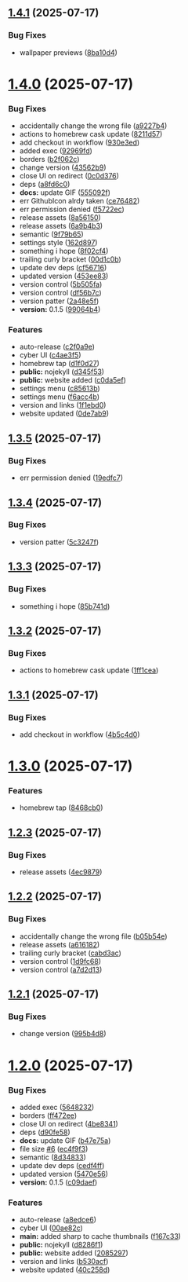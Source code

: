## [1.4.1](https://github.com/andrinoff/Floatplane/compare/v1.4.0...v1.4.1) (2025-07-17)


### Bug Fixes

* wallpaper previews ([8ba10d4](https://github.com/andrinoff/Floatplane/commit/8ba10d4433f7aee7d89eb63447f5da80bc50f7cf))

# [1.4.0](https://github.com/andrinoff/Floatplane/compare/v1.3.5...v1.4.0) (2025-07-17)


### Bug Fixes

* accidentally change the wrong file ([a9227b4](https://github.com/andrinoff/Floatplane/commit/a9227b42bfd2eb159922262c08b8065e2e40d264))
* actions to homebrew cask update ([8211d57](https://github.com/andrinoff/Floatplane/commit/8211d575002f2b923028cc4a98049d44ff777e70))
* add checkout in workflow ([930e3ed](https://github.com/andrinoff/Floatplane/commit/930e3edc779394782a8568a8ba162a8f3531bd72))
* added exec ([92969fd](https://github.com/andrinoff/Floatplane/commit/92969fddac3c40df64d59ce50c7bfedfb30798a7))
* borders ([b2f062c](https://github.com/andrinoff/Floatplane/commit/b2f062c26c16f843520990d1f75fe9be55f33254))
* change version ([43562b9](https://github.com/andrinoff/Floatplane/commit/43562b9d81a88bb03b3e1aa821bdad11995c1c43))
* close UI on redirect ([0c0d376](https://github.com/andrinoff/Floatplane/commit/0c0d3762ce801ad9a2d7b8e5b67b05e589204a94))
* deps ([a8fd6c0](https://github.com/andrinoff/Floatplane/commit/a8fd6c0b0bb0b40d0d20b4636536a2c7c0ddf1ab))
* **docs:** update GIF ([555092f](https://github.com/andrinoff/Floatplane/commit/555092fd013d2e931f027b79641d1e97cc4aae16))
* err GithubIcon alrdy taken ([ce76482](https://github.com/andrinoff/Floatplane/commit/ce76482722830f547f31262adc5dcba20e7eca85))
* err permission denied ([f5722ec](https://github.com/andrinoff/Floatplane/commit/f5722ecd2f575baa0d22b9e1164b55bbdd9a4417))
* release assets ([8a56150](https://github.com/andrinoff/Floatplane/commit/8a56150f56c3f025fb1be5919542976a72fef8ff))
* release assets ([6a9b4b3](https://github.com/andrinoff/Floatplane/commit/6a9b4b3c621efa948352f4129a19bd122614da6d))
* semantic ([9f79b65](https://github.com/andrinoff/Floatplane/commit/9f79b65f9bc19c4329198021781d0910198c0aeb))
* settings style ([162d897](https://github.com/andrinoff/Floatplane/commit/162d897a56405c714e32b01c836ee955c0afd53f))
* something i hope ([8f02cf4](https://github.com/andrinoff/Floatplane/commit/8f02cf4999f0e0a121c434ce0c8fb499ce6f4253))
* trailing curly bracket ([00d1c0b](https://github.com/andrinoff/Floatplane/commit/00d1c0b44ffa0eeaf33b8d95655c393b3b1e51c3))
* update dev deps ([cf56716](https://github.com/andrinoff/Floatplane/commit/cf5671622c83d20a1754689ca905b0cb90467cb5))
* updated version ([453ee83](https://github.com/andrinoff/Floatplane/commit/453ee83473cc9f2dcc0eaee7628c00635c62d4ef))
* version control ([5b505fa](https://github.com/andrinoff/Floatplane/commit/5b505fa02460c9f2fe40fb29469a79b96b6e112a))
* version control ([df56b7c](https://github.com/andrinoff/Floatplane/commit/df56b7c5ff8dda70a49648786a6dc4b187dbb639))
* version patter ([2a48e5f](https://github.com/andrinoff/Floatplane/commit/2a48e5fef354c686bf09aa5014397cf62c38cb77))
* **version:** 0.1.5 ([99064b4](https://github.com/andrinoff/Floatplane/commit/99064b4834b6347276ffe5fd217d78c7d9cb72a4))


### Features

* auto-release ([c2f0a9e](https://github.com/andrinoff/Floatplane/commit/c2f0a9ebbaefe33e69a6b5ea122358bb2c2b74f8))
* cyber UI ([c4ae3f5](https://github.com/andrinoff/Floatplane/commit/c4ae3f5aa4b9a677da8ac97d0c0d9f0de7962d66))
* homebrew tap ([d1f0d27](https://github.com/andrinoff/Floatplane/commit/d1f0d27d84a4590c0e533f1e9afc7895199d2d81))
* **public:** nojekyll ([d345f53](https://github.com/andrinoff/Floatplane/commit/d345f53f609a1ef65a233bd8eaf54be9fa0d663b))
* **public:** website added ([c0da5ef](https://github.com/andrinoff/Floatplane/commit/c0da5ef5d8e466b72b41b819b22acbe14893ee3c))
* settings menu ([c85613b](https://github.com/andrinoff/Floatplane/commit/c85613b779175c931442d7d2ac4092bb3291e8de))
* settings menu ([f6acc4b](https://github.com/andrinoff/Floatplane/commit/f6acc4b26f0d857582ae3d6cae16f51f9c85e564))
* version and links ([1f1ebd0](https://github.com/andrinoff/Floatplane/commit/1f1ebd0216d7fe5f4b47e71717617441ba191ac0))
* website updated ([0de7ab9](https://github.com/andrinoff/Floatplane/commit/0de7ab91aa3c0df3c65f5fba08b844b3c58bb2b9))

## [1.3.5](https://github.com/andrinoff/Floatplane/compare/v1.3.4...v1.3.5) (2025-07-17)


### Bug Fixes

* err permission denied ([19edfc7](https://github.com/andrinoff/Floatplane/commit/19edfc797f04ab6c6e4a8f6bc73b31f13c9577e9))

## [1.3.4](https://github.com/andrinoff/Floatplane/compare/v1.3.3...v1.3.4) (2025-07-17)


### Bug Fixes

* version patter ([5c3247f](https://github.com/andrinoff/Floatplane/commit/5c3247fb078a3163b8a60ce583628d51be34fa03))

## [1.3.3](https://github.com/andrinoff/Floatplane/compare/v1.3.2...v1.3.3) (2025-07-17)


### Bug Fixes

* something i hope ([85b741d](https://github.com/andrinoff/Floatplane/commit/85b741d9acabe9764abbc1932417ed05bd6b952f))

## [1.3.2](https://github.com/andrinoff/Floatplane/compare/v1.3.1...v1.3.2) (2025-07-17)


### Bug Fixes

* actions to homebrew cask update ([1ff1cea](https://github.com/andrinoff/Floatplane/commit/1ff1cea3aaeed6970160136c06bc01b5d4ba5557))

## [1.3.1](https://github.com/andrinoff/Floatplane/compare/v1.3.0...v1.3.1) (2025-07-17)


### Bug Fixes

* add checkout in workflow ([4b5c4d0](https://github.com/andrinoff/Floatplane/commit/4b5c4d0334201c0e257670f80560ead0c33644de))

# [1.3.0](https://github.com/andrinoff/Floatplane/compare/v1.2.3...v1.3.0) (2025-07-17)


### Features

* homebrew tap ([8468cb0](https://github.com/andrinoff/Floatplane/commit/8468cb00195a47d9b739835778c86c3f6b26510d))

## [1.2.3](https://github.com/andrinoff/Floatplane/compare/v1.2.2...v1.2.3) (2025-07-17)


### Bug Fixes

* release assets ([4ec9879](https://github.com/andrinoff/Floatplane/commit/4ec98792281c9686d6ec1c9dd185a8b3a779ed6d))

## [1.2.2](https://github.com/andrinoff/Floatplane/compare/v1.2.1...v1.2.2) (2025-07-17)


### Bug Fixes

* accidentally change the wrong file ([b05b54e](https://github.com/andrinoff/Floatplane/commit/b05b54ec480dbb8642bfe5bab42a83ba0653e36e))
* release assets ([a616182](https://github.com/andrinoff/Floatplane/commit/a61618207d8c0650815536abe036322a67cbbc9a))
* trailing curly bracket ([cabd3ac](https://github.com/andrinoff/Floatplane/commit/cabd3acfe76e90232ff388c2657a70c5bde2d05d))
* version control ([1d9fc68](https://github.com/andrinoff/Floatplane/commit/1d9fc68cfac0b3cea6864c7af9e32e1dfa0d77d3))
* version control ([a7d2d13](https://github.com/andrinoff/Floatplane/commit/a7d2d13a0a8b895370b796bc41c7553856d45a8c))

## [1.2.1](https://github.com/andrinoff/Floatplane/compare/v1.2.0...v1.2.1) (2025-07-17)


### Bug Fixes

* change version ([995b4d8](https://github.com/andrinoff/Floatplane/commit/995b4d83768372856fdd8ea98f1f812258c54d07))

# [1.2.0](https://github.com/andrinoff/Floatplane/compare/v1.1.2...v1.2.0) (2025-07-17)


### Bug Fixes

* added exec ([5648232](https://github.com/andrinoff/Floatplane/commit/564823213b130e6b028cd65eae7520069d93e7e5))
* borders ([ff472ee](https://github.com/andrinoff/Floatplane/commit/ff472eec9f8681bb2130eb896dcd93a1201e8f58))
* close UI on redirect ([4be8341](https://github.com/andrinoff/Floatplane/commit/4be834137504e35a52a8a141470506e950d0afdd))
* deps ([d90fe58](https://github.com/andrinoff/Floatplane/commit/d90fe58ab89bc742e478ff02d24c2933c8090c1f))
* **docs:** update GIF ([b47e75a](https://github.com/andrinoff/Floatplane/commit/b47e75ab47768b2f0ef6d8b9f6b9a454fb8e1c99))
* file size [#6](https://github.com/andrinoff/Floatplane/issues/6) ([ec4f9f3](https://github.com/andrinoff/Floatplane/commit/ec4f9f3ba71018102011aea550195c9f0097ffc1))
* semantic ([8d34833](https://github.com/andrinoff/Floatplane/commit/8d348330b5f6b43fe1a9491c76d96d9d675280fd))
* update dev deps ([cedf4ff](https://github.com/andrinoff/Floatplane/commit/cedf4ffbec79b8c96648b472eb2ee7b0bf1afe6b))
* updated version ([5470e56](https://github.com/andrinoff/Floatplane/commit/5470e567b14d916154859aa69879fad5532182f9))
* **version:** 0.1.5 ([c09daef](https://github.com/andrinoff/Floatplane/commit/c09daef261ad37d211ea5051742765386ccdb59f))


### Features

* auto-release ([a8edce6](https://github.com/andrinoff/Floatplane/commit/a8edce6e529463aff27bb356e57dff522c28fb90))
* cyber UI ([00ae82c](https://github.com/andrinoff/Floatplane/commit/00ae82c5aa56fc12a37344365c230e10bbe1e0e3))
* **main:** added sharp to cache thumbnails ([f167c33](https://github.com/andrinoff/Floatplane/commit/f167c334ac191dfdb08af6ea8324b00907ac3e6e))
* **public:** nojekyll ([d8286f1](https://github.com/andrinoff/Floatplane/commit/d8286f1d4c8fa29c657eb4bd56e0e66d8c748a01))
* **public:** website added ([2085297](https://github.com/andrinoff/Floatplane/commit/208529798ac5f33bb7e33d572ea1fb80be7b7b70))
* version and links ([b530acf](https://github.com/andrinoff/Floatplane/commit/b530acf72e18253901ac01a9d5d9d5c4e2a8fdf9))
* website updated ([40c258d](https://github.com/andrinoff/Floatplane/commit/40c258d1cfdb64c6143048d4ba712779af7c9833))
